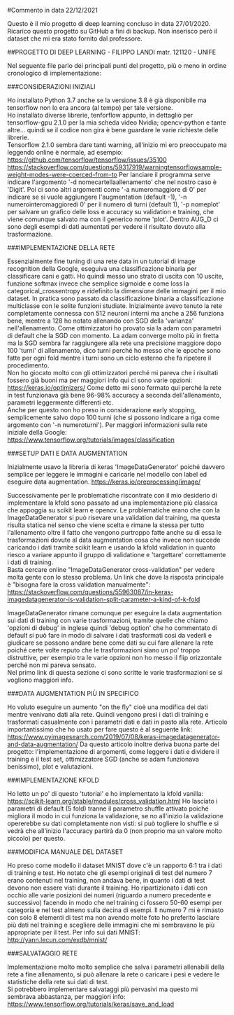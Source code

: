 #Commento in data 22/12/2021

Questo è il mio progetto di deep learning concluso in data 27/01/2020.
Ricarico questo progetto su GitHub a fini di backup.
Non inserisco però il dataset che mi era stato fornito dal professore.

##PROGETTO DI DEEP LEARNING - FILIPPO LANDI matr. 121120 - UNIFE

Nel seguente file parlo dei principali punti del progetto, più o meno in ordine cronologico di
implementazione:

###CONSIDERAZIONI INIZIALI

Ho installato Python 3.7 anche se la versione 3.8 è già disponibile ma tensorflow non lo era ancora (al tempo)
per tale versione.  
Ho installato diverse librerie, tenforflow appunto, in dettaglio per tensorflow-gpu 2.1.0 per la mia scheda video Nvidia;
opencv-python e tante altre... quindi se il codice non gira è bene guardare le varie richieste delle librerie.  
Tensorflow 2.1.0 sembra dare tanti warning, all'inizio mi ero preoccupato ma leggendo online è normale, ad esempio:
https://github.com/tensorflow/tensorflow/issues/35100
https://stackoverflow.com/questions/59317919/warningtensorflowsample-weight-modes-were-coerced-from-to
Per lanciare il programma serve indicare l'argomento '-d nomecartellaallenamento' che nel nostro caso è 'Digit'.
Poi ci sono altri argomenti come '-a numeromaggiore di 0' per indicare se si vuole aggiungere l'augmentation (default -1),
'-n numerointeromaggioredi 0' per il numero di turni (default 1), '-p nomeplot' per salvare un grafico delle loss e accuracy su validation e training,
che viene comunque salvato ma con il generico nome 'plot'.
Dentro AUG_D ci sono degli esempi di dati aumentati per vedere il risultato dovuto alla trasformazione.

###IMPLEMENTAZIONE DELLA RETE

Essenzialmente fine tuning di una rete data in un tutorial di image recognition della Google, 
eseguiva una classificazione binaria per classificare cani e gatti.
Ho quindi messo uno strato di uscita con 10 uscite, funzione softmax invece che semplice sigmoide
e come loss la categorical_crossentropy e ridefinito la dimensione delle immagini per il mio dataset.
In pratica sono passato da classificazione binaria a classificazione multiclasse con le solite funzioni studiate.
Inizialmente avevo tenuto la rete completamente connessa con 512 neuroni interni ma anche a 256 funziona bene,
mentre a 128 ho notato allenando con SGD della 'varianza' nell'allenamento.
Come ottimizzatori ho provato sia la adam con parametri di default che la SGD con momento.
La adam converge molto più in fretta ma la SGD sembra far raggiungere alla rete una precisione maggiore dopo 100 'turni' di allenamento,
dico turni perché ho messo che le epoche sono fatte per ogni fold mentre i turni sono un ciclo esterno che fa ripetere il procedimento.  
Non ho giocato molto con gli ottimizzatori perché mi pareva che i risultati fossero già buoni ma per maggiori info qui ci sono varie opzioni:
https://keras.io/optimizers/
Come detto mi sono fermato qui perché la rete in test funzionava già bene 96-98% accuracy a seconda dell'allenamento, parametri leggermente 
differenti etc.  
Anche per questo non ho preso in considerazione early stopping, semplicemente salvo dopo 100 turni (che si possono indicare a riga come
argomento con '-n numeroturni').
Per maggiori informazioni sulla rete iniziale della Google:
https://www.tensorflow.org/tutorials/images/classification

###SETUP DATI E DATA AUGMENTATION

Inizialmente usavo la libreria di keras 'ImageDataGenerator' poiché davvero semplice per leggere le immagini 
e caricarle nel modello con label ed eseguire data augmentation.
https://keras.io/preprocessing/image/

Successivamente per le problematiche riscontrate con il mio desiderio di implementare la kfold sono passato
ad una implementazione più classica che appoggia su scikit learn e opencv.
Le problematiche erano che con la ImageDataGenerator si può risevare una validation dal training, ma questa risulta
statica nel senso che viene scelta e rimane la stessa per tutto l'allenamento oltre il fatto che vengono purtroppo
fatte anche su di essa le trasformazioni dovute al data augmentation cosa che invece non succede caricando i dati
tramite scikit learn e usando la kfold validation in quanto riesco a variare appunto il gruppo di validatione e 'targettare'
correttamente i dati di training.  
Basta cercare online "ImageDataGenerator cross-validation" per vedere molta gente con lo stesso problema.
Un link che dove la risposta principale è "bisogna fare la cross validation manualmente": 
https://stackoverflow.com/questions/55963087/in-keras-imagedatagenerator-is-validation-split-parameter-a-kind-of-k-fold

ImageDataGenerator rimane comunque per eseguire la data augmentation sui dati di training con varie trasformazioni, 
tramite quelle che chiamo 'opzioni di debug' in inglese quindi 'debug option' che ho commentato di default si può fare in modo
di salvare i dati trasformati così da vederli e giudicare se possono andare bene come dati su cui fare allenare 
la rete poiché certe volte reputo che le trasformazioni siano un po' troppo distruttive, per esempio tra le varie
opzioni non ho messo il flip orizzontale perché non mi pareva sensato.  
Nel primo link di questa sezione ci sono scritte le varie trasformazioni se si vogliono maggiori info.

###DATA AUGMENTATION PIÙ IN SPECIFICO
  
Ho voluto eseguire un aumento "on the fly" cioè una modifica dei dati mentre venivano dati alla rete.
Quindi vengono presi i dati di training e trasformati casualmente con i parametri dati e dati in pasto alla rete.
Articolo importantissimo che ho usato per fare questo è al seguente link:
https://www.pyimagesearch.com/2019/07/08/keras-imagedatagenerator-and-data-augmentation/
Da questo articolo inoltre deriva buona parte del progetto: l'implementazione di argomenti, come leggere i dati e dividere
il training e il test set, ottimizzatore SGD (anche se adam funzionava benissimo), plot e valutazioni.

###IMPLEMENTAZIONE KFOLD

Ho letto un po' di questo 'tutorial' e ho implementato la kfold vanilla:
https://scikit-learn.org/stable/modules/cross_validation.html
Ho lasciato i parametri di default (5 fold) tranne il parametro shuffle attivato poiché migliora il modo in 
cui funziona la validazione, se no all'inizio la validazione opererebbe su dati completamente non visti: si può togliere
lo shuffle e si vedrà che all'inizio l'accuracy partirà da 0 (non proprio ma un valore molto piccolo) per questo.

###MODIFICA MANUALE DEL DATASET

Ho preso come modello il dataset MNIST dove c'è un rapporto 6:1 tra i dati di training e test.
Ho notato che gli esempi originali di test del numero 7 erano contenuti nel training, non andava bene,
in quanto i dati di test devono non essere visti durante il training.
Ho ripartizionato i dati con occhio alle varie posizioni dei numeri (riguardo a numero precedente e successivo)
facendo in modo che nel training ci fossero 50-60 esempi per categoria e nel test almeno sulla decina di esempi.
Il numero 7 mi è rimasto con solo 8 elementi di test ma non avendo molte foto ho preferito lasciare più dati nel 
training e scegliere delle immagini che mi sembravano le più appropriate per il test.
Per info sui dati MNIST:
http://yann.lecun.com/exdb/mnist/

###SALVATAGGIO RETE

Implementazione molto molto semplice che salva i parametri allenabili della rete a fine allenamento, 
si può allenare la rete o caricare i pesi e vedere le statistiche della rete sui dati di test.  
Si potrebbero implementare salvataggi più pervasivi ma questo mi sembrava abbastanza, per maggiori info:
https://www.tensorflow.org/tutorials/keras/save_and_load











